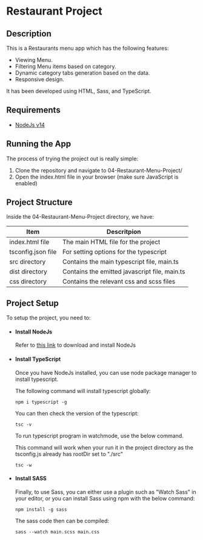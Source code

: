 # Restaurant Project

## Description
This is a Restaurants menu app which has the following features:
- Viewing Menu.
- Filtering Menu items based on category.
- Dynamic category tabs generation based on the data.
- Responsive design.

It has been developed using HTML, Sass, and TypeScript.

## Requirements
- [NodeJs v14](https://nodejs.org/en/download)

## Running the App
The process of trying the project out is really simple:
1. Clone the repository and navigate to 04-Restaurant-Menu-Project/
2. Open the index.html file in your browser (make sure JavaScript is enabled)

## Project Structure
Inside the 04-Restaurant-Menu-Project directory, we have: 

Item | Descritpion |
--- | --- |
index.html file| The main HTML file for the project|
tsconfig.json file| For setting options for the typescript|
src directory| Contains the main typescript file, main.ts|
dist directory| Contains the emitted javascript file, main.ts|
css directory| Contains the relevant css and scss files|

## Project Setup
To setup the project, you need to:

- #### Install NodeJs
  Refer to [this link](https://nodejs.org/en/download) to download and install NodeJs

- #### Install TypeScript
  Once you have NodeJs installed, you can use node package manager to install typescript.

  The following command will install typescript globally:
  ``` 
  npm i typescript -g
  ```

  You can then check the version of the typescript:
  ```
  tsc -v
  ```

  To run typescript program in watchmode, use the below command.

  This command will work when your run it in the project directory as the tsconfig.js already has rootDir set to "./src"
  ```
  tsc -w
  ```

- #### Install SASS
  Finally, to use Sass, you can either use a plugin such as "Watch Sass" in your editor, or you can install Sass using npm with the below command:
  ```
  npm install -g sass
  ```

  The sass code then can be compiled:
  ```
  sass --watch main.scss main.css
  ```
